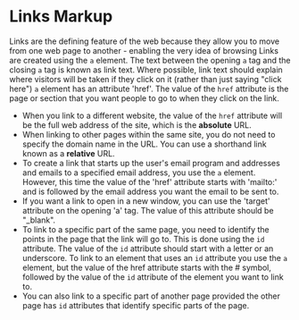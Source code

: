 # Links Markup
Links are the defining feature of the web because they allow you to move from one web page to another - enabling the very idea of browsing
Links are created using the ```a``` element. 
The text between the opening ```a``` tag and the closing ```a``` tag is known as link text. Where possible, link text should explain where visitors will be taken if they click on it (rather than just saying "click here")
```a``` element has an attribute 'href'. The value of the ```href``` attribute is the page or section that you want people to go to when they click on the link.
- When you link to a different website, the value of the ```href``` attribute will be the full web address of the site, which is the <b>absolute</b> URL.
- When linking to other pages within the same site, you do not need to specify the domain name in the URL. You can use a shorthand link known as a <b>relative</b> URL.
- To create a link that starts up the user's email program and addresses and emails to a specified email address, you use the ```a``` element. However, this time the value of the 'href' attribute starts with 'mailto:' and is followed by the email address you want the email to be sent to.
- If you want a link to open in a new window, you can use the 'target' attribute on the opening 'a' tag. The value of this attribute should be "_blank".
- To link to a specific part of the same page, you need to identify the points in the page that the link will go to. This is done using the ```id``` attribute. The value of the ```id``` attribute should start with a letter or an underscore. To link to an element that uses an ```id``` attribute you use the ```a``` element, but the value of the href attribute starts with the # symbol, followed by the value of the ```id``` attribute of the element you want to link to.
- You can also link to a specific part of another page provided the other page has ```id``` attributes that identify specific parts of the page.
